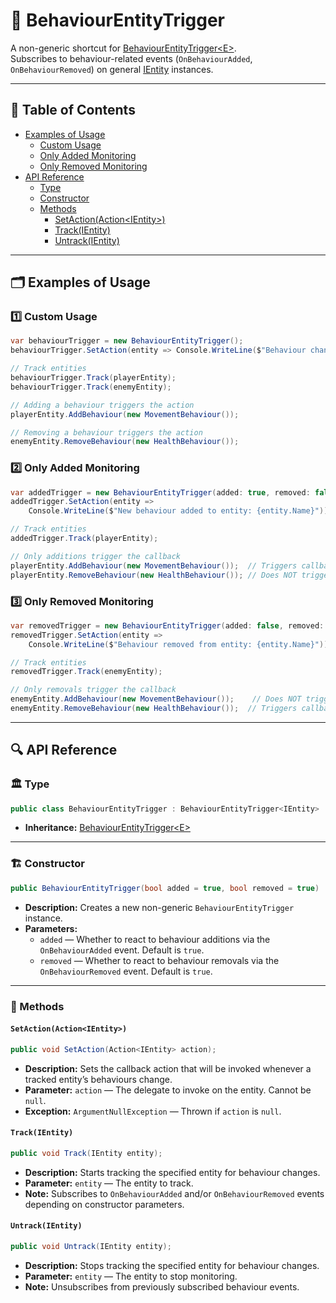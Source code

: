 # 🧩 BehaviourEntityTrigger

A non-generic shortcut for [BehaviourEntityTrigger\<E>](BehaviourEntityTrigger%601.md).  
Subscribes to behaviour-related events (`OnBehaviourAdded`, `OnBehaviourRemoved`) on
general [IEntity](../Entities/IEntity.md) instances.

---

## 📑 Table of Contents

- [Examples of Usage](#examples-of-usage)
    - [Custom Usage](#ex1)
    - [Only Added Monitoring](#ex2)
    - [Only Removed Monitoring](#ex3)
- [API Reference](#-api-reference)
    - [Type](#-type)
    - [Constructor](#-constructor)
    - [Methods](#-methods)
        - [SetAction(Action\<IEntity>)](#setactionactionientity)
        - [Track(IEntity)](#trackientity)
        - [Untrack(IEntity)](#untrackientity)

---

## 🗂 Examples of Usage

<div id="ex1"></div>

### 1️⃣ Custom Usage

```csharp
var behaviourTrigger = new BehaviourEntityTrigger();
behaviourTrigger.SetAction(entity => Console.WriteLine($"Behaviour changed on entity: {entity.Name}"));

// Track entities
behaviourTrigger.Track(playerEntity);
behaviourTrigger.Track(enemyEntity);

// Adding a behaviour triggers the action
playerEntity.AddBehaviour(new MovementBehaviour());

// Removing a behaviour triggers the action
enemyEntity.RemoveBehaviour(new HealthBehaviour());
```

<div id="ex2"></div>

### 2️⃣ Only Added Monitoring

```csharp
var addedTrigger = new BehaviourEntityTrigger(added: true, removed: false);
addedTrigger.SetAction(entity =>
    Console.WriteLine($"New behaviour added to entity: {entity.Name}"));

// Track entities
addedTrigger.Track(playerEntity);

// Only additions trigger the callback
playerEntity.AddBehaviour(new MovementBehaviour());  // Triggers callback
playerEntity.RemoveBehaviour(new HealthBehaviour()); // Does NOT trigger
```

<div id="ex3"></div>

### 3️⃣ Only Removed Monitoring

```csharp
var removedTrigger = new BehaviourEntityTrigger(added: false, removed: true);
removedTrigger.SetAction(entity =>
    Console.WriteLine($"Behaviour removed from entity: {entity.Name}"));

// Track entities
removedTrigger.Track(enemyEntity);

// Only removals trigger the callback
enemyEntity.AddBehaviour(new MovementBehaviour());    // Does NOT trigger
enemyEntity.RemoveBehaviour(new HealthBehaviour());  // Triggers callback
```

---

## 🔍 API Reference

### 🏛️ Type <div id="-type"></div>

```csharp
public class BehaviourEntityTrigger : BehaviourEntityTrigger<IEntity>
```

- **Inheritance:** [BehaviourEntityTrigger\<E>](BehaviourEntityTrigger%601.md)

---

<div id="-constructor"></div>

### 🏗️ Constructor

```csharp
public BehaviourEntityTrigger(bool added = true, bool removed = true)
```

- **Description:** Creates a new non-generic `BehaviourEntityTrigger` instance.
- **Parameters:**
    - `added` — Whether to react to behaviour additions via the `OnBehaviourAdded` event. Default is `true`.
    - `removed` — Whether to react to behaviour removals via the `OnBehaviourRemoved` event. Default is `true`.

---

### 🏹 Methods

#### `SetAction(Action<IEntity>)`

```csharp
public void SetAction(Action<IEntity> action);
```

- **Description:** Sets the callback action that will be invoked whenever a tracked entity’s behaviours change.
- **Parameter:** `action` — The delegate to invoke on the entity. Cannot be `null`.
- **Exception:** `ArgumentNullException` — Thrown if `action` is `null`.

#### `Track(IEntity)`

```csharp
public void Track(IEntity entity);
```

- **Description:** Starts tracking the specified entity for behaviour changes.
- **Parameter:** `entity` — The entity to track.
- **Note:** Subscribes to `OnBehaviourAdded` and/or `OnBehaviourRemoved` events depending on constructor parameters.

#### `Untrack(IEntity)`

```csharp
public void Untrack(IEntity entity);
```

- **Description:** Stops tracking the specified entity for behaviour changes.
- **Parameter:** `entity` — The entity to stop monitoring.
- **Note:** Unsubscribes from previously subscribed behaviour events.